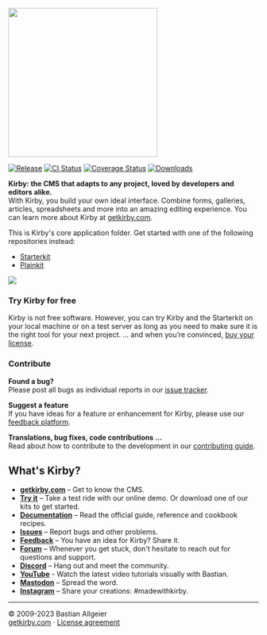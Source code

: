 [<img src="https://getkirby.com/assets/images/github/kirby.jpg" width="300">](https://getkirby.com)   

[![Release](https://img.shields.io/github/v/release/getkirby/kirby)](https://github.com/getkirby/kirby/releases/latest)
[![CI Status](https://img.shields.io/github/actions/workflow/status/getkirby/kirby/ci.yml?branch=main&label=CI)](https://github.com/getkirby/kirby/actions?query=workflow%3ACI+branch%3Amain)
[![Coverage Status](https://img.shields.io/codecov/c/gh/getkirby/kirby?token=ROZ2RVA0OF)](https://codecov.io/gh/getkirby/kirby)
[![Downloads](https://img.shields.io/packagist/dt/getkirby/cms?color=red)](https://github.com/getkirby/kirby/releases/latest)

**Kirby: the CMS that adapts to any project, loved by developers and editors alike.**  
With Kirby, you build your own ideal interface. Combine forms, galleries, articles, spreadsheets and more into an amazing editing experience. You can learn more about Kirby at [getkirby.com](https://getkirby.com).  

This is Kirby's core application folder. Get started with one of the following repositories instead:

- [Starterkit](https://github.com/getkirby/starterkit)
- [Plainkit](https://github.com/getkirby/plainkit)

<img src="https://getkirby.com/assets/images/github/kirby-screen.png" />

### Try Kirby for free  
Kirby is not free software. However, you can try Kirby and the Starterkit on your local machine or on a test server as long as you need to make sure it is the right tool for your next project. … and when you’re convinced, [buy your license](https://getkirby.com/buy).

### Contribute

**Found a bug?**  
Please post all bugs as individual reports in our [issue tracker](https://github.com/getkirby/kirby/issues).

**Suggest a feature**  
If you have ideas for a feature or enhancement for Kirby, please use our [feedback platform](https://feedback.getkirby.com).

**Translations, bug fixes, code contributions ...**  
Read about how to contribute to the development in our [contributing guide](/CONTRIBUTING.md).

## What's Kirby?
- **[getkirby.com](https://getkirby.com)** – Get to know the CMS.
- **[Try it](https://getkirby.com/try)** – Take a test ride with our online demo. Or download one of our kits to get started.
- **[Documentation](https://getkirby.com/docs/guide)** – Read the official guide, reference and cookbook recipes.
- **[Issues](https://github.com/getkirby/kirby/issues)** – Report bugs and other problems.
- **[Feedback](https://feedback.getkirby.com)** – You have an idea for Kirby? Share it.
- **[Forum](https://forum.getkirby.com)** – Whenever you get stuck, don't hesitate to reach out for questions and support.
- **[Discord](https://chat.getkirby.com)** – Hang out and meet the community.
- **[YouTube](https://youtube.com/kirbyCasts)** - Watch the latest video tutorials visually with Bastian.
- **[Mastodon](https://mastodon.social/@getkirby)** – Spread the word.
- **[Instagram](https://www.instagram.com/getkirby/)** – Share your creations: #madewithkirby.

---

© 2009-2023 Bastian Allgeier  
[getkirby.com](https://getkirby.com) · [License agreement](https://getkirby.com/license)
